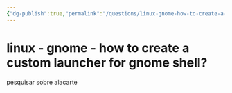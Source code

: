 ```yaml
---
{"dg-publish":true,"permalink":"/questions/linux-gnome-how-to-create-a-custom-launcher-for-gnome-shell/"}
---
```



# linux - gnome - how to create a custom launcher for gnome shell?

pesquisar sobre alacarte